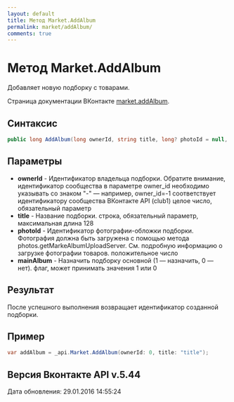 ```yaml
---
layout: default
title: Метод Market.AddAlbum
permalink: market/addAlbum/
comments: true
---
```

# Метод Market.AddAlbum
Добавляет новую подборку с товарами.

Страница документации ВКонтакте [market.addAlbum](https://vk.com/dev/market.addAlbum).

## Синтаксис
``` csharp
public long AddAlbum(long ownerId, string title, long? photoId = null, bool mainAlbum = false)
```

## Параметры
+ **ownerId** - Идентификатор владельца подборки. 
Обратите внимание, идентификатор сообщества в параметре owner_id необходимо указывать со знаком "-" — например, owner_id=-1 соответствует идентификатору сообщества ВКонтакте API (club1)  целое число, обязательный параметр
+ **title** - Название подборки. строка, обязательный параметр, максимальная длина 128
+ **photoId** - Идентификатор фотографии-обложки подборки. 
Фотография должна быть загружена с помощью метода photos.getMarkeAlbumUploadServer. См. подробную информацию о загрузке фотографии товаров. положительное число
+ **mainAlbum** - Назначить подборку основной (1 — назначить, 0 — нет). флаг, может принимать значения 1 или 0

## Результат
После успешного выполнения возвращает идентификатор созданной подборки.

## Пример
``` csharp
var addAlbum = _api.Market.AddAlbum(ownerId: 0, title: "title");
```

## Версия Вконтакте API v.5.44
Дата обновления: 29.01.2016 14:55:24
